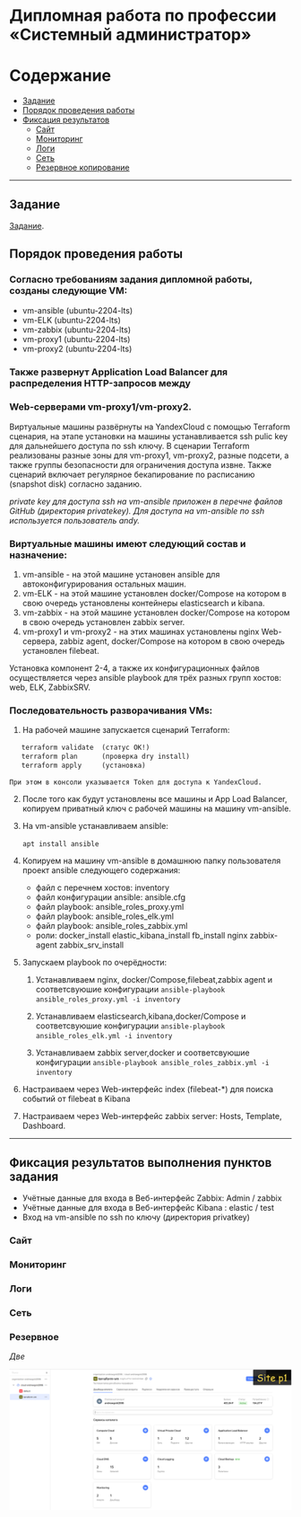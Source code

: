 #  Дипломная работа по профессии «Системный администратор»

Содержание
==========

* [Задание](#Задание)
* [Порядок проведения работы](#Порядок-проведения-работы)
* [Фиксация результатов](#Фиксация-результатов-выполнения-пунктов-задания)
    * [Сайт](#Сайт)
    * [Мониторинг](#Мониторинг)
    * [Логи](#Логи)
    * [Сеть](#Сеть)
    * [Резервное копирование](#Резервное-копирование)

---------
## Задание

[Задание](https://github.com/netology-code/sys-diplom/tree/diplom-zabbix?tab=readme-ov-file#Сайт).


## Порядок проведения работы

### Согласно требованиям задания дипломной работы, созданы следующие VM:

 - vm-ansible (ubuntu-2204-lts)
 - vm-ELK (ubuntu-2204-lts)
 - vm-zabbix (ubuntu-2204-lts)
 - vm-proxy1 (ubuntu-2204-lts)
 - vm-proxy2 (ubuntu-2204-lts)

### Также развернут Application Load Balancer для распределения HTTP-запросов между
### Web-серверами vm-proxy1/vm-proxy2.

   Виртуальные машины развёрнуты на YandexCloud с помощью Terraform сценария, на этапе 
установки на машины устанавливается ssh pulic key для дальнейшего доступа по ssh ключу.
В сценарии Terraform реализованы разные зоны для vm-proxy1, vm-proxy2, разные подсети, 
а также группы безопасности для ограничения доступа извне. Также сценарий включает 
регулярное бекапирование по расписанию (snapshot disk) согласно заданию.

*private key для доступа ssh на vm-ansible приложен в перечне файлов GitHub (директория privatekey).*
*Для доступа на vm-ansible по ssh используется пользователь andy.*

### Виртуальные машины имеют следующий состав и назначение:

 1. vm-ansible - на этой машине установен ansible для автоконфигурирования остальных машин.
 2. vm-ELK  - на этой машине установлен docker/Compose на котором в свою очередь установлены 
    контейнеры elasticsearch и kibana.
 3. vm-zabbix - на этой машине установлен docker/Compose на котором в свою очередь установлен
    zabbix server. 
 4. vm-proxy1 и vm-proxy2 - на этих машинах установлены nginx Web-сервера, zabbiz agent, 
    docker/Compose на котором в свою очередь установлен filebeat. 

   Установка компонент 2-4, а также их конфигурационных файлов осуществляется через ansible playbook 
для трёх разных групп хостов: web, ELK, ZabbixSRV. 

### Последовательность разворачивания VMs:

 1. На рабочей машине запускается сценарий Terraform:
   ```
      terraform validate  (статус OK!)
      terraform plan      (проверка dry install)
      terraform apply     (установка)
   ``` 
    При этом в консоли указывается Token для доступа к YandexCloud. 

 2. После того как будут установлены все машины и App Load Balancer, 
    копируем приватный ключ с рабочей машины на машину vm-ansible. 

 3. На vm-ansible устанавливаем ansible:

	``` apt install ansible ```

 4. Копируем на машину vm-ansible в домашнюю папку пользователя проект ansible следующего содержания:

    - файл с перечнем хостов: inventory
    - файл конфигурации ansible: ansible.cfg
    - файл playbook: ansible_roles_proxy.yml
    - файл playbook: ansible_roles_elk.yml
    - файл playbook: ansible_roles_zabbix.yml
    - роли:
	docker_install
	elastic_kibana_install
	fb_install
	nginx
	zabbix-agent
	zabbix_srv_install

 
 5. Запускаем playbook по очерёдности: 

    1) Устанавливаем nginx, docker/Compose,filebeat,zabbix agent и соответсвуюшие конфигурации
         ` ansible-playbook ansible_roles_proxy.yml -i inventory `

    2) Устанавливаем elasticsearch,kibana,docker/Compose и соответсвуюшие конфигурации
         ` ansible-playbook ansible_roles_elk.yml -i inventory `
 
    3) Устанавливаем zabbix server,docker и соответсвуюшие конфигурации
         ` ansible-playbook ansible_roles_zabbix.yml -i inventory ` 

 6. Настраиваем через Web-интерфейс index (filebeat-*) для поиска событий от filebeat в Kibana
 7. Настраиваем через Web-интерфейс zabbix server: Hosts, Template, Dashboard. 

----

## Фиксация результатов выполнения пунктов задания 

* Учётные данные для входа в Веб-интерфейс  Zabbix: Admin / zabbix
* Учётные данные для входа в Веб-интерфейс Kibana : elastic / test
* Вход на vm-ansible по ssh по ключу (директория privatkey)

### Сайт




### Мониторинг

### Логи

### Сеть

### Резервное



*Две*

![Commit Site](https://github.com/AndrewZnamenskiy/Diplom/blob/main/img/Sitep1.png)



